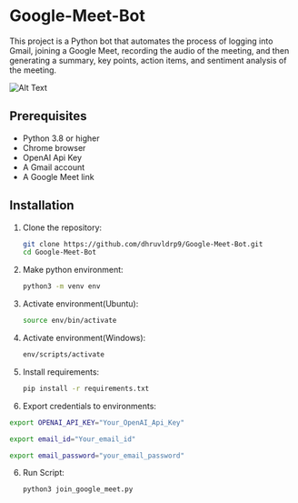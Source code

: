 # Google-Meet-Bot
This project is a Python bot that automates the process of logging into Gmail, joining a Google Meet, recording the audio of the meeting, and then generating a summary, key points, action items, and sentiment analysis of the meeting. 

![Alt Text](https://github.com/dhruvldrp9/Google-Meet-Bot/blob/main/GoogleMeetBot.jpeg)


## Prerequisites

- Python 3.8 or higher
- Chrome browser
- OpenAI Api Key
- A Gmail account
- A Google Meet link

## Installation

1. Clone the repository:

   ```bash
   git clone https://github.com/dhruvldrp9/Google-Meet-Bot.git
   cd Google-Meet-Bot

2. Make python environment:

   ```bash
   python3 -m venv env

3. Activate environment(Ubuntu):

   ```bash
   source env/bin/activate

3. Activate environment(Windows):

   ```bash
   env/scripts/activate

4. Install requirements:

   ```bash
   pip install -r requirements.txt

5.  Export credentials to environments:

   ```bash
   export OPENAI_API_KEY="Your_OpenAI_Api_Key"
   
   export email_id="Your_email_id"
   
   export email_password="your_email_password"
   ```


6. Run Script:

   ```bash
   python3 join_google_meet.py

   
